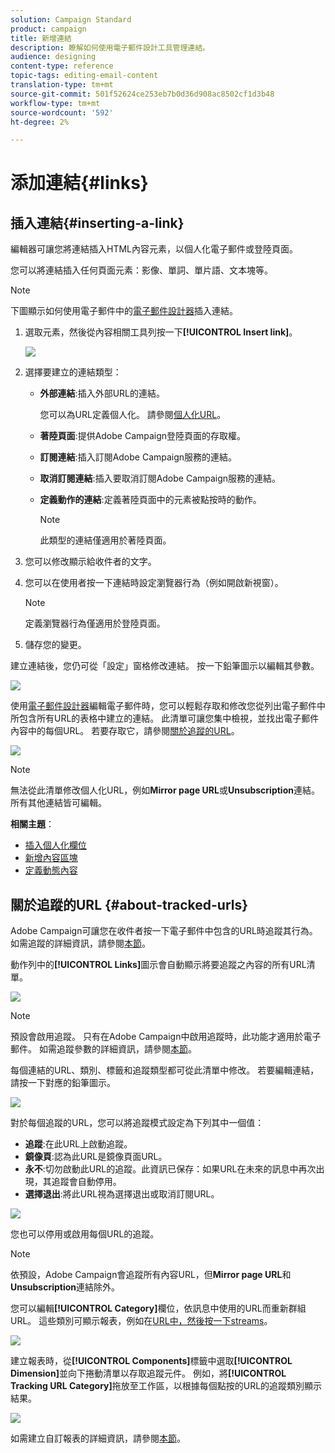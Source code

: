 ```yaml
---
solution: Campaign Standard
product: campaign
title: 新增連結
description: 瞭解如何使用電子郵件設計工具管理連結。
audience: designing
content-type: reference
topic-tags: editing-email-content
translation-type: tm+mt
source-git-commit: 501f52624ce253eb7b0d36d908ac8502cf1d3b48
workflow-type: tm+mt
source-wordcount: '592'
ht-degree: 2%

---
```



# 添加連結{#links}

## 插入連結{#inserting-a-link}

編輯器可讓您將連結插入HTML內容元素，以個人化電子郵件或登陸頁面。

您可以將連結插入任何頁面元素：影像、單詞、單片語、文本塊等。

>[!NOTE]
>
>下圖顯示如何使用電子郵件中的[電子郵件設計器](../../designing/using/designing-content-in-adobe-campaign.md)插入連結。

1. 選取元素，然後從內容相關工具列按一下&#x200B;**[!UICONTROL Insert link]**。

   ![](assets/des_insert_link.png)

1. 選擇要建立的連結類型：

   * **外部連結**:插入外部URL的連結。

      您可以為URL定義個人化。 請參閱[個人化URL](../../designing/using/using-reusable-content.md#creating-a-content-fragment)。

   * **著陸頁面**:提供Adobe Campaign登陸頁面的存取權。
   * **訂閱連結**:插入訂閱Adobe Campaign服務的連結。
   * **取消訂閱連結**:插入要取消訂閱Adobe Campaign服務的連結。
   * **定義動作的連結**:定義著陸頁面中的元素被點按時的動作。

      >[!NOTE]
      >
      >此類型的連結僅適用於著陸頁面。

1. 您可以修改顯示給收件者的文字。
1. 您可以在使用者按一下連結時設定瀏覽器行為（例如開啟新視窗）。

   >[!NOTE]
   >
   >定義瀏覽器行為僅適用於登陸頁面。

1. 儲存您的變更。

建立連結後，您仍可從「設定」窗格修改連結。 按一下鉛筆圖示以編輯其參數。

![](assets/des_link_edit.png)

使用[電子郵件設計器](../../designing/using/designing-content-in-adobe-campaign.md)編輯電子郵件時，您可以輕鬆存取和修改您從列出電子郵件中所包含所有URL的表格中建立的連結。 此清單可讓您集中檢視，並找出電子郵件內容中的每個URL。 若要存取它，請參閱[關於追蹤的URL](#about-tracked-urls)。

![](assets/des_link_list.png)

>[!NOTE]
>
>無法從此清單修改個人化URL，例如&#x200B;**Mirror page URL**&#x200B;或&#x200B;**Unsubscription**&#x200B;連結。 所有其他連結皆可編輯。

**相關主題**：

* [插入個人化欄位](../../designing/using/personalization.md#inserting-a-personalization-field)
* [新增內容區塊](../../designing/using/personalization.md#adding-a-content-block)
* [定義動態內容](../../designing/using/personalization.md#defining-dynamic-content-in-an-email)

## 關於追蹤的URL {#about-tracked-urls}

Adobe Campaign可讓您在收件者按一下電子郵件中包含的URL時追蹤其行為。 如需追蹤的詳細資訊，請參閱[本節](../../sending/using/tracking-messages.md#about-tracking)。

動作列中的&#x200B;**[!UICONTROL Links]**&#x200B;圖示會自動顯示將要追蹤之內容的所有URL清單。

![](assets/des_links.png)

>[!NOTE]
>
>預設會啟用追蹤。 只有在Adobe Campaign中啟用追蹤時，此功能才適用於電子郵件。 如需追蹤參數的詳細資訊，請參閱[本節](../../administration/using/configuring-email-channel.md#tracking-parameters)。

每個連結的URL、類別、標籤和追蹤類型都可從此清單中修改。 若要編輯連結，請按一下對應的鉛筆圖示。

![](assets/des_links_tracking.png)

對於每個追蹤的URL，您可以將追蹤模式設定為下列其中一個值：

* **追蹤**:在此URL上啟動追蹤。
* **鏡像頁**:認為此URL是鏡像頁面URL。
* **永不**:切勿啟動此URL的追蹤。此資訊已保存：如果URL在未來的訊息中再次出現，其追蹤會自動停用。
* **選擇退出**:將此URL視為選擇退出或取消訂閱URL。

![](assets/des_link_tracking_type.png)

您也可以停用或啟用每個URL的追蹤。

>[!NOTE]
>
>依預設，Adobe Campaign會追蹤所有內容URL，但&#x200B;**Mirror page URL**&#x200B;和&#x200B;**Unsubscription**&#x200B;連結除外。

您可以編輯&#x200B;**[!UICONTROL Category]**&#x200B;欄位，依訊息中使用的URL而重新群組URL。 這些類別可顯示報表，例如在[URL中，然後按一下streams](../../reporting/using/urls-and-click-streams.md)。

![](assets/des_link_tracking_category.png)

建立報表時，從&#x200B;**[!UICONTROL Components]**&#x200B;標籤中選取&#x200B;**[!UICONTROL Dimension]**&#x200B;並向下捲動清單以存取追蹤元件。 例如，將&#x200B;**[!UICONTROL Tracking URL Category]**&#x200B;拖放至工作區，以根據每個點按的URL的追蹤類別顯示結果。

![](assets/des_link_tracking_report.png)

如需建立自訂報表的詳細資訊，請參閱[本節](../../reporting/using/about-dynamic-reports.md)。
